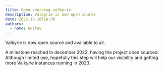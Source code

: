 ```yaml
---
title: Open sourcing valkyrie
description: Valkyrie is now open source
date: 2022-12-16T16:30
authors:
  - name: Gustav
---
```


Valkyrie is now open source and available to all.
<!--truncate-->

A milestone reached in december 2022, having the project open sourced.
Although limited use, hopefully this step will help our visibility and getting more Valkyrie instances running in 2023.